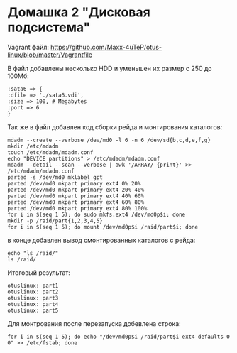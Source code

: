 # Домашка 2 "Дисковая подсистема"
Vagrant файл: <https://github.com/Maxx-4uTeP/otus-linux/blob/master/Vagrantfile>

В файл добавлены несколько HDD и уменьшен их размер с 250 до 100Мб:

    :sata6 => {
    :dfile => './sata6.vdi',
    :size => 100, # Megabytes
    :port => 6
    }

Так же в файл добавлен код сборки рейда и монтирования каталогов:

    mdadm --create --verbose /dev/md0 -l 6 -n 6 /dev/sd{b,c,d,e,f,g}
    mkdir /etc/mdadm
    touch /etc/mdadm/mdadm.conf
    echo "DEVICE partitions" > /etc/mdadm/mdadm.conf
    mdadm --detail --scan --verbose | awk '/ARRAY/ {print}' >> /etc/mdadm/mdadm.conf
    parted -s /dev/md0 mklabel gpt
    parted /dev/md0 mkpart primary ext4 0% 20%
    parted /dev/md0 mkpart primary ext4 20% 40%
    parted /dev/md0 mkpart primary ext4 40% 60%
    parted /dev/md0 mkpart primary ext4 60% 80%
    parted /dev/md0 mkpart primary ext4 80% 100%
    for i in $(seq 1 5); do sudo mkfs.ext4 /dev/md0p$i; done
    mkdir -p /raid/part{1,2,3,4,5}
    for i in $(seq 1 5); do mount /dev/md0p$i /raid/part$i; done

в конце добавлен вывод смонтированных каталогов с рейда:

    echo "ls /raid/"
    ls /raid/

Итоговый результат:

    otuslinux: part1
    otuslinux: part2
    otuslinux: part3
    otuslinux: part4
    otuslinux: part5


Для монтрования после перезапуска добевлена строка:

    for i in $(seq 1 5); do echo "/dev/md0p$i /raid/part$i ext4 defaults 0 0" >> /etc/fstab; done